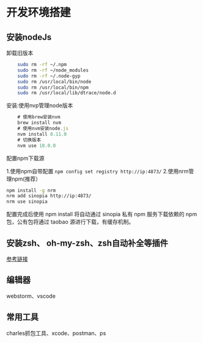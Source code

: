 # 开发环境搭建

## 安装nodeJs

卸载旧版本

```bash
    sudo rm -rf ~/.npm
    sudo rm -rf ~/node_modules
    sudo rm -rf ~/.node-gyp
    sudo rm /usr/local/bin/node
    sudo rm /usr/local/bin/npm
    sudo rm /usr/local/lib/dtrace/node.d
```

安装:使用nvp管理node版本

```js
    # 使用brew安装nvm
    brew install nvm
    # 使用nvm安装node.js
    nvm install 8.11.0
    # 切换版本
    nvm use 10.0.0
```

配置npm下载源

1.使用npm自带配置
`npm config set registry http://ip:4873/`
2.使用nrm管理npm(推荐）

```bash
npm install -g nrm
nrm add sinopia http://ip:4873/
nrm use sinopia
```

配置完成后使用 npm install 将自动通过 sinopia 私有 npm 服务下载依赖的 npm 包，公有包将通过 taobao 源进行下载，有缓存机制。

## 安装zsh、 oh-my-zsh、zsh自动补全等插件

[参考链接](https://zhuanlan.zhihu.com/p/19556676)

## 编辑器

webstorm、vscode

## 常用工具

charles抓包工具、xcode、postman、ps
